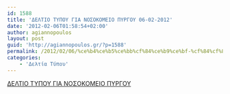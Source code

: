 ```yaml
---
id: 1588
title: 'ΔΕΛΤΙΟ ΤΥΠΟΥ ΓΙΑ ΝΟΣΟΚΟΜΕΙΟ ΠΥΡΓΟΥ 06-02-2012'
date: '2012-02-06T01:58:54+02:00'
author: agiannopoulos
layout: post
guid: 'http://agiannopoulos.gr/?p=1588'
permalink: /2012/02/06/%ce%b4%ce%b5%ce%bb%cf%84%ce%b9%ce%bf-%cf%84%cf%85%cf%80%ce%bf%cf%85-%ce%b3%ce%b9%ce%b1-%ce%bd%ce%bf%cf%83%ce%bf%ce%ba%ce%bf%ce%bc%ce%b5%ce%b9%ce%bf-%cf%80%cf%85%cf%81%ce%b3%ce%bf%cf%85-06-02-2012/
categories:
    - 'Δελτία Τύπου'
---
```


[ΔΕΛΤΙΟ ΤΥΠΟΥ ΓΙΑ ΝΟΣΟΚΟΜΕΙΟ ΠΥΡΓΟΥ](http://localhost:8000/wp-content/uploads/2012/04/ceb4ceb5cebbcf84ceb9cebf-cf84cf85cf80cebfcf85-ceb3ceb9ceb1-cebdcebfcf83cebfcebacebfcebcceb5ceb9cebf-cf80cf85cf81ceb3cebfcf85-06022012.doc)